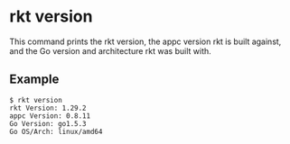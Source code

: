 # rkt version

This command prints the rkt version, the appc version rkt is built against, and the Go version and architecture rkt was built with.

## Example

```
$ rkt version
rkt Version: 1.29.2
appc Version: 0.8.11
Go Version: go1.5.3
Go OS/Arch: linux/amd64
